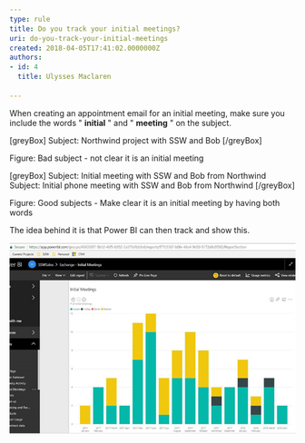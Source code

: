 ```yaml
---
type: rule
title: Do you track your initial meetings?
uri: do-you-track-your-initial-meetings
created: 2018-04-05T17:41:02.0000000Z
authors:
- id: 4
  title: Ulysses Maclaren

---
```


When creating an appointment email for an initial meeting, make sure you include the words " **initial** " and " **meeting** " on the subject. 

[greyBox]  Subject:   Northwind project with SSW and Bob
  [/greyBox]

 Figure: Bad subject - not clear it is an initial meeting

[greyBox]  Subject: Initial meeting with SSW and Bob from Northwind
Subject: Initial phone meeting with SSW and Bob from Northwind
  [/greyBox]

Figure: Good subjects - Make clear it is an initial meeting by having both words 


 
The idea behind it is that Power BI can then track and show this.

![It's clear to see that there is no yellow in the past couple of months, which may indicate work drying up for Stephen's area](initial-meeting-graph.jpg)
